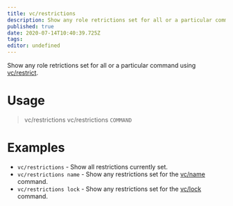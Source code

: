 ```yaml
---
title: vc/restrictions
description: Show any role retrictions set for all or a particular command using vc/restrict
published: true
date: 2020-07-14T10:40:39.725Z
tags: 
editor: undefined
---
```


Show any role retrictions set for all or a particular command using [vc/restrict](/command/restrict).

# Usage

> vc/restrictions
> vc/restrictions `COMMAND`

# Examples

* `vc/restrictions` - Show all restrictions currently set.
* `vc/restrictions name` - Show any restrictions set for the [vc/name](/command/name) command.
* `vc/restrictions lock` - Show any restrictions set for the [vc/lock](/command/limit) command.
